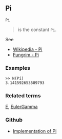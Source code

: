 ## Pi 

```
Pi
```

> is the constant `Pi`.

See
* [Wikipedia - Pi](https://en.wikipedia.org/wiki/Pi)
* [Fungrim - Pi](http://fungrim.org/topic/Pi/)

### Examples

```
>> N(Pi)
3.141592653589793 
```

### Related terms 
[E](E.md), [EulerGamma](EulerGamma.md)

### Github

* [Implementation of Pi](https://github.com/axkr/symja_android_library/blob/master/symja_android_library/matheclipse-core/src/main/java/org/matheclipse/core/builtin/ConstantDefinitions.java#L1206) 
